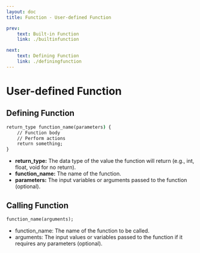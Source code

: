 ```yaml
---
layout: doc
title: Function - User-defined Function

prev:
    text: Built-in Function
    link: ./builtinfunction

next:
    text: Defining Function
    link: ./definingfunction
---
```


# User-defined Function
## Defining Function
```cmd
return_type function_name(parameters) {
    // Function body
    // Perform actions
    return something;
}
```
- __return_type:__ The data type of the value the function will return (e.g., int, float, void for no return).
- __function_name:__ The name of the function.
- __parameters:__ The input variables or arguments passed to the function (optional).

## Calling Function
```cmd
function_name(arguments);
```
- function_name: The name of the function to be called.
- arguments: The input values or variables passed to the function if it requires any parameters (optional).
